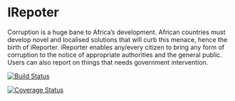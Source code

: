 # IRepoter
Corruption is a huge bane to Africa’s development. African countries must develop novel and localised solutions that will curb this menace, hence the birth of iReporter. iReporter enables any/every citizen to bring any form of corruption to the notice of appropriate authorities and the general public. Users can also report on things that needs government intervention.


[![Build Status](https://travis-ci.com/jacinta-riko/IRepoter.svg?branch=ft-update-comment-location-162363557)](https://travis-ci.com/jacinta-riko/IRepoter)

[![Coverage Status](https://coveralls.io/repos/github/jacinta-riko/IRepoter/badge.svg?branch=ft-update-comment-location-162363557)](https://coveralls.io/github/jacinta-riko/IRepoter?branch=ft-update-comment-location-162363557)


